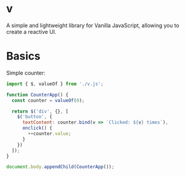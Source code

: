 # v
A simple and lightweight library for Vanilla JavaScript, allowing you to create a reactive UI.

# Basics

Simple counter:
```js
import { $, valueOf } from './v.js';

function CounterApp() {
  const counter = valueOf(0);

  return $('div', {}, [
    $('button', {
      textContent: counter.bind(v => `Clicked: ${v} times`),
      onclick() {
        ++counter.value;
      }
    })
  ]);
}

document.body.appendChild(CounterApp());
```
